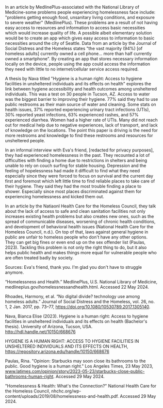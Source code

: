 In an article by MedlinePlus-associated with the National Library of Medicine-some problems people experiencing homelessness face include: "problems getting enough food, unsanitary living conditions, and exposure to severe weather" (MedlinePlus). These problems are a result of not having easy access to resources and information to access basic necessities which would increase quality of life. A possible albeit elementary solution would be to create an app which gives easy access to information to basic necessities around the city of Seattle. Data from an article by the Journal of Social Distress and the Homeless states "the vast majority (94%) [of homeless adults] currently owned a cell phone... more than half currently owned a smartphone". By creating an app that stores necessary information locally on the device, people using the app could access the information they need with little to no internet/cellular service access required.

A thesis by Nava titled "Hygiene is a human right: Access to hygiene facilities in unsheltered individuals and its effects on health" explores the link between hygiene accessibility and health outcomes among unsheltered individuals. This was a test on 30 people in Tucson, AZ. Access to water was the biggest barrier to improving their hygiene. 77% said they had to use public restrooms as their main source of water and cleaning. Some stats on health issues, 37% reported experiencing urinary tract infections (UTIs), 30% reported yeast infections, 63% experienced rashes, and 57% experienced diarrhea. Women had a higher rate of UTIs. Many did not reach out for medical help due to negative experiences, lack of transport, and lack of knowledge on the locations. The point this paper is driving is the need for more restrooms and knowledge to find these restrooms and resources for unsheltered people.

In an informal interview with Eva's friend, [redacted for privacy purposes], they had experienced homelessness in the past. They recounted a lot of difficulties with finding a home due to restrictions in shelters and being unable to rely on couch surfing for stable housing. Depression and the feeling of hopelessness had made it difficult to find what they need especially since they were forced to focus on survival and the current day first and foremost which left little time to find reliable places to take care of their hygiene. They said they had the most trouble finding a place to shower. Especially since most places discriminated against them for experiencing homelessness and kicked them out.

In an article by the Natiaonl Health Care for the Homeless Council, they talk about the lack of access to safe and clean sanitation facilities not only increases existing health problems but also creates new ones, such as the spread of communicable diseases, worsening of chronic health conditions, and development of behavioral health issues (National Health Care for the Homeless Council, n.d.). On top of that, laws against general hygiene in public are unfair to homeless people who don't have any other options. They can get big fines or even end up on the sex offender list (Paulas, 2023). Tackling this problem is not only the right thing to do, but it also helps public health and makes things more equal for vulnerable people who are often treated badly by society.

Sources:
Eva's friend, thank you. I'm glad you don't have to struggle anymore. <br/>

“Homelessness and Health.” MedlinePlus, U.S. National Library of Medicine, medlineplus.gov/homelessnessandhealth.html. Accessed 22 May 2024. <br/>

Rhoades, Harmony, et al. “No digital divide? technology use among homeless adults.” Journal of Social Distress and the Homeless, vol. 26, no. 1, 2 Jan. 2017, pp. 73–77, https://doi.org/10.1080/10530789.2017.1305140. <br/>

Nava, Bianca Elise (2023). Hygiene is a human right: Access to hygiene facilities in unsheltered individuals and its effects on health (Bachelor's thesis). University of Arizona, Tucson, USA. http://hdl.handle.net/10150/668676 <br/>

​​HYGIENE IS A HUMAN RIGHT: ACCESS TO HYGIENE FACILITIES IN UNSHELTERED INDIVIDUALS AND ITS EFFECTS ON HEALTH, https://repository.arizona.edu/handle/10150/668676

Paulas, Rina. "Opinion: Starbucks may soon close its bathrooms to the public. Good hygiene is a human right." Los Angeles Times, 23 May 2023, www.latimes.com/opinion/story/2023-05-23/starbucks-close-public-bathrooms-human-right. Accessed 29 May 2024.

"Homelessness & Health: What's the Connection?" National Health Care for the Homeless Council, nhchc.org/wp-content/uploads/2019/08/homelessness-and-health.pdf. Accessed 29 May 2024.